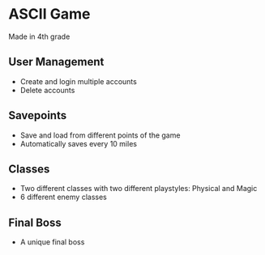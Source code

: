 # ASCII Game
Made in 4th grade

## User Management
- Create and login multiple accounts
- Delete accounts

## Savepoints
- Save and load from different points of the game
- Automatically saves every 10 miles

## Classes
- Two different classes with two different playstyles: Physical and Magic
- 6 different enemy classes

## Final Boss
- A unique final boss

